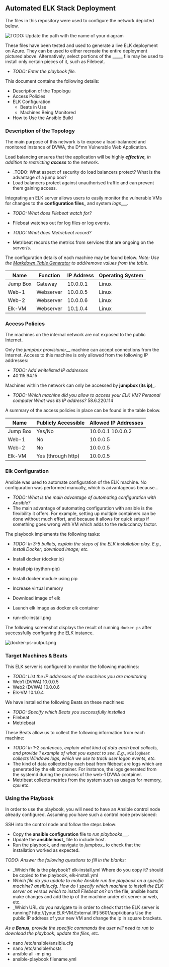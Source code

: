 ## Automated ELK Stack Deployment

The files in this repository were used to configure the network depicted below.

![TODO: Update the path with the name of your diagram](Images/diagram_filename.png)

These files have been tested and used to generate a live ELK deployment on Azure. They can be used to either recreate the entire deployment pictured above. Alternatively, select portions of the _____ file may be used to install only certain pieces of it, such as Filebeat.

  - _TODO: Enter the playbook file._

This document contains the following details:
- Description of the Topologu
- Access Policies
- ELK Configuration
  - Beats in Use
  - Machines Being Monitored
- How to Use the Ansible Build


### Description of the Topology

The main purpose of this network is to expose a load-balanced and monitored instance of DVWA, the D*mn Vulnerable Web Application.

Load balancing ensures that the application will be highly ___effective__, in addition to restricting __access___ to the network.
- _TODO: What aspect of security do load balancers protect? What is the advantage of a jump box?
- Load balancers protect against unauthorised traffic and can prevent them gaining access. 

Integrating an ELK server allows users to easily monitor the vulnerable VMs for changes to the __configuration files___ and system _logs____.
- _TODO: What does Filebeat watch for?_
- Filebeat watches out for log files or log events. 

- _TODO: What does Metricbeat record?_
- Metribeat records the metrics from services that are ongoing on the server/s.

The configuration details of each machine may be found below.
_Note: Use the [Markdown Table Generator](http://www.tablesgenerator.com/markdown_tables) to add/remove values from the table_.

| Name     | Function | IP Address | Operating System |
|----------|----------|------------|------------------|
| Jump Box | Gateway  | 10.0.0.1   | Linux            |
| Web-1    | Webserver| 10.0.0.5   | Linux            |
| Web-2    | Webserver| 10.0.0.6   | Linux            |
| Elk-VM   | Webserver| 10.1.0.4   | Linux            |

### Access Policies

The machines on the internal network are not exposed to the public Internet. 

Only the _jumpbox provisioner___ machine can accept connections from the Internet. Access to this machine is only allowed from the following IP addresses:
- _TODO: Add whitelisted IP addresses_
- 40.115.94.15

Machines within the network can only be accessed by __jumpbox (its ip)___.
- _TODO: Which machine did you allow to access your ELK VM? Personal computer What was its IP address?_ 58.6.220.114

A summary of the access policies in place can be found in the table below.

| Name     | Publicly Accessible | Allowed IP Addresses |
|----------|---------------------|----------------------|
| Jump Box | Yes/No              | 10.0.0.1 10.0.0.2    |
| Web-1    |  No                 | 10.0.0.5             |
| Web-2    |  No                 | 10.0.0.5             |
| Elk-VM   |  Yes (through http) | 10.0.0.5             |

### Elk Configuration

Ansible was used to automate configuration of the ELK machine. No configuration was performed manually, which is advantageous because...
- _TODO: What is the main advantage of automating configuration with Ansible?_
- The main advantage of automating configuration with ansible is the flexibility it offers. For example, setting up multiple containers can be done without much effort, and because it allows for quick setup if something goes wrong with VM which adds to the reducdancy factor. 

The playbook implements the following tasks:
- _TODO: In 3-5 bullets, explain the steps of the ELK installation play. E.g., install Docker; download image; etc._
- Install docker (docker.io)
- Install pip (python-pip)
- Install docker module using pip 
- Increase virtual memory
- Download image of elk 
- Launch elk image as docker elk container

- run-elk-install.png

The following screenshot displays the result of running `docker ps` after successfully configuring the ELK instance.

![docker-ps-output.png](Images/docker_ps_output.png)

### Target Machines & Beats
This ELK server is configured to monitor the following machines:
- _TODO: List the IP addresses of the machines you are monitoring_
-  Web1 (DVWA) 10.0.0.5
-  Web2 (DVWA) 10.0.0.6
-  Elk-VM 10.1.0.4

We have installed the following Beats on these machines:
- _TODO: Specify which Beats you successfully installed_
- Filebeat
- Metricbeat

These Beats allow us to collect the following information from each machine:
- _TODO: In 1-2 sentences, explain what kind of data each beat collects, and provide 1 example of what you expect to see. E.g., `Winlogbeat` collects Windows logs, which we use to track user logon events, etc._
- The kind of data collected by each beat from filebeat are logs which are generated by the elk container. For instance, the logs generated from the systemd during the process of the web-1 DVWA container. 
- Metribeat collects metrics from the system such as usages for memory, cpu etc. 
 
### Using the Playbook
In order to use the playbook, you will need to have an Ansible control node already configured. Assuming you have such a control node provisioned: 

SSH into the control node and follow the steps below:
- Copy the __ansible configuration__ file to _run playbooks____.
- Update the __ansible host___ file to include host. 
- Run the playbook, and navigate to _jumpbox__ to check that the installation worked as expected.

_TODO: Answer the following questions to fill in the blanks:_
- _Which file is the playbook? elk-install.yml Where do you copy it? should be copied to the playbook, elk-install.yml
- _Which file do you update to make Ansible run the playbook on a specific machine? ansible.cfg. How do I specify which machine to install the ELK server on versus which to install Filebeat on?_ on the file, ansible hosts make changes and add the ip of the machine under elk server or web, etc. 
- _Which URL do you navigate to in order to check that the ELK server is running?  http://[your.ELK-VM.External.IP]:5601/app/kibana Use the public IP address of your new VM and change the ip in square brackets.

_As a **Bonus**, provide the specific commands the user will need to run to download the playbook, update the files, etc._
- nano /etc/ansible/ansible.cfg
- nano /etc/ansible/hosts
- ansible all -m ping 
- ansible-playbook filename.yml
